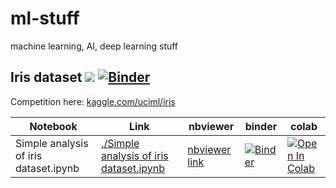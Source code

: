 # ml-stuff
machine learning, AI, deep learning stuff

## Iris dataset ![](http://progressed.io/bar/10) [![Binder](https://mybinder.org/badge_logo.svg)](https://mybinder.org/v2/gh/xR86/ml-stuff/master?filepath=kaggle/iris)

Competition here: [kaggle.com/uciml/iris](https://www.kaggle.com/uciml/iris)


|    Notebook            |         Link                     |    nbviewer    | binder | colab |
| ---------------------  | -------------------------------- | -------------- | ------ | ----- | 
| Simple analysis of iris dataset.ipynb | [./Simple analysis of iris dataset.ipynb](https://github.com/xR86/ml-stuff/blob/master/kaggle/nyc-taxi-trip-duration/Simple%20analysis%20of%20iris%20dataset.ipynb)  |  [nbviewer link](https://nbviewer.jupyter.org/github/xR86/ml-stuff/blob/master/kaggle/nyc-taxi-trip-duration/Simple%20analysis%20of%20iris%20dataset.ipynb) | [![Binder](https://mybinder.org/badge_logo.svg)](https://mybinder.org/v2/gh/xR86/ml-stuff/master?filepath=kaggle/iris/Simple%20analysis%20of%20iris%20dataset.ipynb) | [![Open In Colab](https://colab.research.google.com/assets/colab-badge.svg)](https://colab.research.google.com/github/xR86/ml-stuff/blob/master/kaggle/iris/Simple%20analysis%20of%20iris%20dataset.ipynb) |
